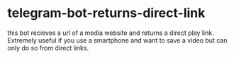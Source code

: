 # telegram-bot-returns-direct-link
this bot recieves a url of a media website and returns a direct play link. Extremely useful if you use a smartphone and want to save a video but can only do so from direct links.

